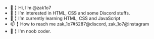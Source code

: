 - 👋 ╏ Hi, I’m @zak1o7
- 👀 ╏ I’m interested in HTML, CSS and some Discord stuffs.
- 🌱 ╏ I’m currently learning HTML, CSS and JavaScript
- 📫 ╏ How to reach me zak_1o7#5287@discord, zak_1o7@instagram
- 📢 ╏ I'm noob coder.
